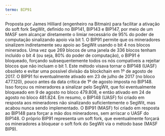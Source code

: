 ```yaml
---
termo: BIP91
---
```


Proposta por James Hilliard (engenheiro na Bitmain) para facilitar a ativação do soft fork SegWit, definido no BIP141, BIP143 e BIP147, por meio de um MASF sem alcançar diretamente o limiar necessário de 95% do poder de computação sinalizando apoio via bit 1. O BIP91 permite que os mineradores sinalizem indiretamente seu apoio ao SegWit usando o bit 4 nos blocos minerados. Uma vez que 269 blocos de uma janela de 336 blocos tenham incluído o bit 4 (ou seja, 80% do poder de computação), o BIP91 é bloqueado, forçando subsequentemente todos os nós compatíveis a rejeitar blocos que não incluam o bit 1. Este método visava tornar o BIP148 (UASF) obsoleto e evitar uma possível divisão da blockchain em 1º de agosto de 2017. O BIP91 foi eventualmente ativado em 23 de julho de 2017 (no bloco 477.120), pouco antes da data crítica de 1º de agosto imposta no BIP148. Isso forçou os mineradores a sinalizar pelo SegWit, que foi eventualmente bloqueado em 9 de agosto no bloco 479.808, e então ativado em 24 de agosto no bloco 481.824. Em resumo, o BIP148 (UASF) foi criado em resposta aos mineradores não sinalizando suficientemente o SegWit, mas acabou nunca sendo implementado. O BIP91 (MASF) foi criado em resposta ao BIP148 para forçar a mão dos mineradores, sem arriscar o UASF do BIP148. O próprio BIP91 representa um soft fork, que eventualmente forçará os mineradores a bloquear o soft fork do SegWit via o método base (MASF BIP9).